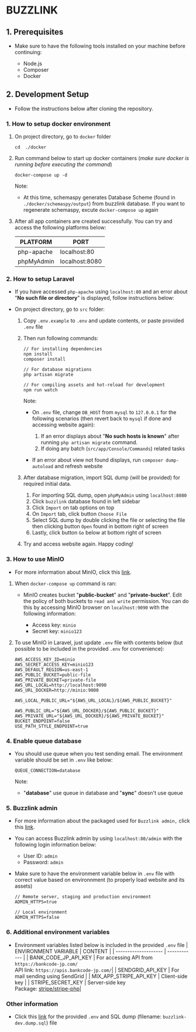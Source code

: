 # BUZZLINK

## 1. Prerequisites

- Make sure to have the following tools installed on your machine before continuing:

  - Node.js
  - Composer
  - Docker

## 2. Development Setup

- Follow the instructions below after cloning the repository.

### 1. How to setup docker environment

1.  On project directory, go to `docker` folder

    ```
    cd  ./docker
    ```

2.  Run command below to start up docker containers (_make sure docker is running before executing the command_)

    ```
    docker-compose up -d
    ```

    Note:

    - At this time, schemaspy generates Database Scheme (found in `./docker/schemaspy/output`) from buzzlink database. If you want to regenerate schemaspy, excute `docker-compose up` again

3.  After all app containers are created successfully. You can try and access the following platforms below:

    | PLATFORM   | PORT           |
    | ---------- | -------------- |
    | php-apache | localhost:80   |
    | phpMyAdmin | localhost:8080 |

### 2. How to setup Laravel

- If you have accessed `php-apache` using `localhost:80` and an error about "**No such file or directory**" is displayed, follow instructions below:

- On project directory, go to `src` folder:

  1. Copy `.env.example` to `.env` and update contents, or paste provided `.env` file

  2. Then run following commands:

     ```
     // For installing dependencies
     npm install
     composer install

     // For database migrations
     php artisan migrate

     // For compiling assets and hot-reload for development
     npm run watch
     ```

     Note:

     - On `.env` file, change `DB_HOST` from `mysql` to `127.0.0.1` for the following scenarios (then revert back to `mysql` if done and accessing website again):

       1. If an error displays about "**No such hosts is known**" after running `php artisan migrate` command.
       2. If doing any batch (`src/app/Console/Commands`) related tasks

     - If an error about view not found displays, run `composer dump-autoload` and refresh website

  3. After database migration, import SQL dump (will be provided) for required initial data.
     1. For importing SQL dump, open `phpMyAdmin` using `localhost:8080`
     2. Click `buzzlink` database found in left sidebar
     3. Click `Import` on tab options on top
     4. On `Import` tab, click button `Choose File`
     5. Select SQL dump by double clicking the file or selecting the file then clicking button `Open` found in bottom right of screen
     6. Lastly, click button `Go` below at bottom right of screen
  4. Try and access website again. Happy coding!

### 3. How to use MinIO

- For more information about MinIO, click this [link](https://min.io/).

1. When `docker-compose up` command is ran:

   - MinIO creates bucket "**public-bucket**" and "**private-bucket**". Edit the policy of both buckets to `read and write` permission. You can do this by accessing MinIO browser on `localhost:9090` with the following information:

     - Access key: `minio`
     - Secret key: `minio123`

2. To use MinIO in Laravel, just update `.env` file with contents below (but possible to be included in the provided `.env` for convenience):

   ```
   AWS_ACCESS_KEY_ID=minio
   AWS_SECRET_ACCESS_KEY=minio123
   AWS_DEFAULT_REGION=us-east-1
   AWS_PUBLIC_BUCKET=public-file
   AWS_PRIVATE_BUCKET=private-file
   AWS_URL_LOCAL=http://localhost:9090
   AWS_URL_DOCKER=http://minio:9000

   AWS_LOCAL_PUBLIC_URL="${AWS_URL_LOCAL}/${AWS_PUBLIC_BUCKET}"

   AWS_PUBLIC_URL="${AWS_URL_DOCKER}/${AWS_PUBLIC_BUCKET}"
   AWS_PRIVATE_URL="${AWS_URL_DOCKER}/${AWS_PRIVATE_BUCKET}"
   BUCKET_ENDPOINT=false
   USE_PATH_STYLE_ENDPOINT=true
   ```

### 4. Enable queue database

- You should use queue when you test sending email. The environment variable should be set in `.env` like below:

  ```
  QUEUE_CONNECTION=database
  ```

  Note:

  - "**database**" use queue in database and "**sync**" doesn't use queue

### 5. Buzzlink admin

- For more information about the packaged used for `Buzzlink admin,` click this [link](https://laravel-admin.org/docs/en/).
- You can access Buzzlink admin by using `localhost:80/admin` with the following login information below:

  - User ID: `admin`
  - Password: `admin`

- Make sure to have the environment variable below in `.env` file with correct value based on environnment (to properly load website and its assets)

  ```
  // Remote server, staging and production environment
  ADMIN_HTTPS=true

  // Local environment
  ADMIN_HTTPS=false
  ```

### 6. Additional environment variables

- Environment variables listed below is included in the provided `.env` file
  | ENVIRONMENT VARIABLE | CONTENT |
  | -------------------- | ------------ |
  | BANK_CODE_JP_API_KEY | For accessing API from `https://bankcode-jp.com/` <br /> API link: `https://apis.bankcode-jp.com/`|
  | SENDGRID_API_KEY | For mail sending using SendGrid |
  | MIX_APP_STRIPE_API_KEY | Client-side key |
  | STRIPE_SECRET_KEY | Server-side key <br /> Package: [stripe/stripe-php](https://github.com/stripe/stripe-php)|

### Other information

- Click this [link](https://drive.google.com/drive/folders/1c7o4wt83gs83OCxfenilSOKmKslChm6J?usp=sharing) for the provided `.env` and SQL dump (filename: `buzzlink-dev.dump.sql`) file
